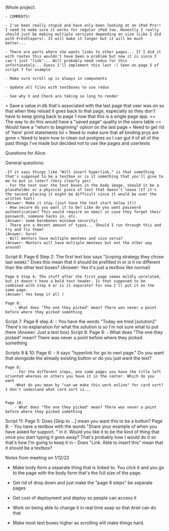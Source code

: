 Whole project:

    - COMMENTS!
        
    - I've been really stupid and have only been looking at an iPad Pro!! I need to make sure it works for regular iPad too. Honestly I really should just be making multiple versions depending on size (Like I did with Freshlayers). It will make it longer but it will be much better...

    - There are parts where she wants links to other pages... If I did it with routes this wouldn't have been a problem but now it is since I can't just "link"... Will probably need redux for this unfortunately... Guess I'll implement this last :( Seen on page 5 of script 7 for example 
    
    - Make sure scroll up is always in components

    - Update all files with textboxes to use redux

    - See why X and Check are taking so long to render


= Save a value in db that's associated with the last page that user was on so that when they reload it goes back to that page, especially so they don't have to keep going back to page 1 now that this is a single page app.
    == The way to do this would have a "saved page" quality in the users table
    == Would have a "return to beginning" option on the last page
= Need to get rid of 'here' print statements lol
= Need to make sure that all binding prys are gone
= Need to learn how to clean out postgres so I can gut it of all of the past things I've made but decided not to use like pages and usertexts



Questions for Alice: 

General questions:

    -If it says things like "Will insert hyperlink," is that something that's supposed to be a textbox or is it something that you'll give to me to put in later? (Very clearly yes)
    - For the text over the text boxes in the body image, should it be a placeholder or a physical piece of text that doesn't leave (If it's the second placing it might be difficult since it would be over the written text)
    (Answer: Make it stay (just have the text start below it))
    - How secure do you want it to be? Like do you want password authentication? This would require an email in case they forget their password, someone hacks in, etc. 
    (Answer: Some barebones minimum security)
    - There are a decent amount of typos... Should I run through this and try and fix them? 
    (Answer: Sure)
    - Will mentors have multiple mentees and vice versa?
    (Answer: Mentors will have multiple mentees but not the other way around)


Script 6:
    Page 6 Step 2: The first text box says "(coping strategy they chose last week)." Does this mean that it should be prefilled in or is it no different than the other text boxes?
    (Answer: Yes it's just a textbox like normal)

    Page 6 Step 4: The stuff after the first page seems mildly unrelated, but it doesn't have a bold text header. Is that supposed to be combined with step 4 or is it separate? For now I'll put it on the same page.
    (Answer: Yes keep it all )

    Page 8: 
        - What does "The one they picked" mean? There was never a point before where they picked something


Script 7: 
    Page 8 step 4:
        - You have the words "Today we tried [solution]" There's no explanation for what the solution is so I'm not sure what to put there
        (Answer: Just a text box)
Script 8:
    Page 9:
        - What does "The one they picked" mean? There was never a point before where they picked something
    
Scripts 9 & 10:
    Page 6:
        - It says "hyperlink for go to next page." Do you want that alongside the already existing button or do you just want the text?

    Page 8:
        - For the different steps, one some pages you have the title left oriented whereas on others you have it in the center. Which do you want
        -What do you mean by "can we make this work online" for card sort? I don't undestand what card sort is... 

        
    Page 10:
        - What does "The one they picked" mean? There was never a point before where they picked something

Script 11:
    Page 5: Does [Skip to ...] mean you want this to be a button? 
    Page 8:
        - You have a textbox with the words "Share your example of when you have asked for support. " in it. Would you like it to be the kind of thing that once you start typing it goes away? That's probably how I would do it so that's how I'm going to keep it in
        - Does "Link: Able to insert this" mean that it should be a textbox?






Notes from meeting on 1/12/22

- Make body form a separate thing that is linked to. You click it and you go to the page with the body form that's the full size of the page.

- Get rid of drop down and just make the "page 8 steps" be separate pages 

- Get cost of deployment and deploy so people can access it

- Work on being able to change it in real time asap so that Ariel can do that

- Make most text boxes higher as scrolling will make things hard.




